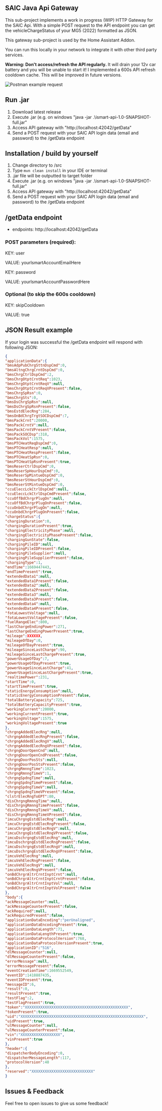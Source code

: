 ## SAIC Java Api Gateway
This sub-project implements a work in progress (WIP) HTTP Gateway for the SAIC Api. With a simple POST request to the API endpoint you can get the vehicleChargeStatus of your MG5 (2022) formatted as JSON.

This gateway sub-project is used by the Home Assistant Addon. 

You can run this locally in your network to integrate it with other third party services.

**Warning: Don't access/refresh the API regularly.** It will drain your 12v car battery and you will be unable to start it! I implemented a 600s API refresh cooldown cache. This will be improved in future versions.

![Postman example request](./postman.jpg)

## Run .jar
1. Download latest release
2. Execute .jar (e.g. on windows "java -jar .\ismart-api-1.0-SNAPSHOT-full.jar"
5. Access API gateway with "http://localhost:42042/getData"
4. Send a POST request with your SAIC API login data (email and password) to the /getData endpoint


## Installation / build by yourself
1. Change directory to /src
2. Type ```mvn clean install``` in your IDE or terminal
3. .jar file will be outputted to target folder
4. Execute .jar (e.g. on windows "java -jar .\ismart-api-1.0-SNAPSHOT-full.jar"
5. Access API gateway with "http://localhost:42042/getData"
6. Send a POST request with your SAIC API login data (email and password) to the /getData endpoint

## /getData endpoint
- endpoints: http://localhost:42042/getData

### POST parameters (required):

KEY: user

VALUE: yourIsmartAccountEmailHere

KEY: password

VALUE: yourIsmartAccountPasswordHere


### Optional (to skip the 600s cooldown)

KEY: skipCooldown

VALUE: true

## JSON Result example
If your login was successful the /getData endpoint will respond with following JSON:

```JSON
{
"applicationData":{
"bmsAdpPubChrgSttnDspCmd":0,
"bmsAltngChrgCrntDspCmd":0,
"bmsChrgCtrlDspCmd":2,
"bmsChrgOtptCrntReq":1023,
"bmsChrgOtptCrntReqV":null,
"bmsChrgOtptCrntReqVPresent":false,
"bmsChrgSpRsn":0,
"bmsChrgSts":0,
"bmsDsChrgSpRsn":null,
"bmsDsChrgSpRsnPresent":false,
"bmsEstdElecRng":284,
"bmsOnBdChrgTrgtSOCDspCmd":7,
"bmsPackCrnt":20000,
"bmsPackCrntV":null,
"bmsPackCrntVPresent":false,
"bmsPackSOCDsp":318,
"bmsPackVol":1575,
"bmsPTCHeatReqDspCmd":0,
"bmsPTCHeatResp":null,
"bmsPTCHeatRespPresent":false,
"bmsPTCHeatSpRsn":0,
"bmsPTCHeatSpRsnPresent":true,
"bmsReserCtrlDspCmd":0,
"bmsReserSpHourDspCmd":0,
"bmsReserSpMintueDspCmd":0,
"bmsReserStHourDspCmd":0,
"bmsReserStMintueDspCmd":0,
"ccuEleccLckCtrlDspCmd":null,
"ccuEleccLckCtrlDspCmdPresent":false,
"ccuOffBdChrgrPlugOn":null,
"ccuOffBdChrgrPlugOnPresent":false,
"ccuOnbdChrgrPlugOn":null,
"ccuOnbdChrgrPlugOnPresent":false,
"chargeStatus":{
"chargingDuration":0,
"chargingDurationPresent":true,
"chargingElectricityPhase":null,
"chargingElectricityPhasePresent":false,
"chargingGunState":false,
"chargingPileID":null,
"chargingPileIDPresent":false,
"chargingPileSupplier":null,
"chargingPileSupplierPresent":false,
"chargingType":1,
"endTime":1669447443,
"endTimePresent":true,
"extendedData1":null,
"extendedData1Present":false,
"extendedData2":null,
"extendedData2Present":false,
"extendedData3":null,
"extendedData3Present":false,
"extendedData4":null,
"extendedData4Present":false,
"fotaLowestVoltage":null,
"fotaLowestVoltagePresent":false,
"fuelRangeElec":800,
"lastChargeEndingPower":271,
"lastChargeEndingPowerPresent":true,
"mileage":XXXXXX,
"mileageOfDay":0,
"mileageOfDayPresent":true,
"mileageSinceLastCharge":90,
"mileageSinceLastChargePresent":true,
"powerUsageOfDay":7,
"powerUsageOfDayPresent":true,
"powerUsageSinceLastCharge":41,
"powerUsageSinceLastChargePresent":true,
"realtimePower":231,
"startTime":0,
"startTimePresent":true,
"staticEnergyConsumption":null,
"staticEnergyConsumptionPresent":false,
"totalBatteryCapacity":725,
"totalBatteryCapacityPresent":true,
"workingCurrent":20000,
"workingCurrentPresent":true,
"workingVoltage":1575,
"workingVoltagePresent":true
},
"chrgngAddedElecRng":null,
"chrgngAddedElecRngPresent":false,
"chrgngAddedElecRngV":null,
"chrgngAddedElecRngVPresent":false,
"chrgngDoorOpenCnd":null,
"chrgngDoorOpenCndPresent":false,
"chrgngDoorPosSts":null,
"chrgngDoorPosStsPresent":false,
"chrgngRmnngTime":1023,
"chrgngRmnngTimeV":1,
"chrgngSpdngTime":null,
"chrgngSpdngTimePresent":false,
"chrgngSpdngTimeV":null,
"chrgngSpdngTimeVPresent":false,
"clstrElecRngToEPT":80,
"disChrgngRmnngTime":null,
"disChrgngRmnngTimePresent":false,
"disChrgngRmnngTimeV":null,
"disChrgngRmnngTimeVPresent":false,
"imcuChrgngEstdElecRng":null,
"imcuChrgngEstdElecRngPresent":false,
"imcuChrgngEstdElecRngV":null,
"imcuChrgngEstdElecRngVPresent":false,
"imcuDschrgngEstdElecRng":null,
"imcuDschrgngEstdElecRngPresent":false,
"imcuDschrgngEstdElecRngV":null,
"imcuDschrgngEstdElecRngVPresent":false,
"imcuVehElecRng":null,
"imcuVehElecRngPresent":false,
"imcuVehElecRngV":null,
"imcuVehElecRngVPresent":false,
"onBdChrgrAltrCrntInptCrnt":null,
"onBdChrgrAltrCrntInptCrntPresent":false,
"onBdChrgrAltrCrntInptVol":null,
"onBdChrgrAltrCrntInptVolPresent":false
},
"body":{
"ackMessageCounter":null,
"ackMessageCounterPresent":false,
"ackRequired":null,
"ackRequiredPresent":false,
"applicationDataEncoding":"perUnaligned",
"applicationDataEncodingPresent":true,
"applicationDataLength":71,
"applicationDataLengthPresent":true,
"applicationDataProtocolVersion":768,
"applicationDataProtocolVersionPresent":true,
"applicationID":"516",
"dlMessageCounter":null,
"dlMessageCounterPresent":false,
"errorMessage":null,
"errorMessagePresent":false,
"eventCreationTime":1669552549,
"eventID":1418887435,
"eventIDPresent":true,
"messageID":6,
"result":0,
"resultPresent":true,
"testFlag":2,
"testFlagPresent":true,
"token":"XXXXXXXXXXXXXXXXXXXXXXXXXXXXXXXXXXXXXXXXXXXXXXX",
"tokenPresent":true,
"uid":"XXXXXXXXXXXXXXXXXXXXXXXXXXXXXXXXXXXXXXXXXXXXXXXXXXXXXXXX",
"uidPresent":true,
"ulMessageCounter":null,
"ulMessageCounterPresent":false,
"vin":"XXXXXXXXXXXXXXXXXX",
"vinPresent":true
},
"header":{
"dispatcherBodyEncoding":0,
"dispatcherMessageLength":117,
"protocolVersion":48
},
"reserved":"XXXXXXXXXXXXXXXXXXXXXXXXXXXX"
}
```

## Issues & Feedback
Feel free to open issues to give us some feedback!